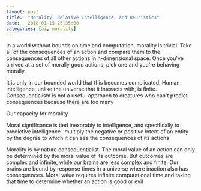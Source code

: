 ```yaml
---
layout: post
title:  "Morality, Relative Intelligence, and Heuristics"
date:   2018-01-15 23:35:00
categories: [ai, morality]
---
```

In a world without bounds on time and computation, morality is trivial. Take all of the consequences of an action and compare them to the consequences of all other actions in n-dimensional space. Once you've arrived at a set of morally good actions, pick one and you're behaving morally. 

It is only in our bounded world that this becomes complicated. Human intelligence, unlike the universe that it interacts with, is finite. Consequentialism is not a useful approach to creatures who can't predict consequences because there are too many
 
Our capacity for morality 

Moral significance is tied inexorably to intelligence, and specifically to predictive intelligence- multiply the negative or positive intent of an entity by the degree to which it can see the consequences of its actions




Morality is by nature consequentialist. The moral value of an action can only be determined by the moral value of its outcome. But outcomes are complex and infinite, while our brains are less complex and finite. Our brains are bound by response times in a universe where inaction also has consequences. Moral value requires infinite computational time and taking that time to determine whether an action is good or evil 